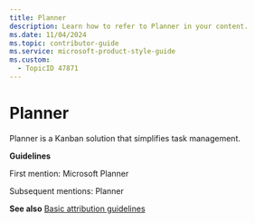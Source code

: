 ```yaml
---
title: Planner
description: Learn how to refer to Planner in your content.
ms.date: 11/04/2024
ms.topic: contributor-guide
ms.service: microsoft-product-style-guide
ms.custom:
  - TopicID 47871
---
```



# Planner

Planner is a Kanban solution that simplifies task management.

**Guidelines**

First mention: Microsoft Planner

Subsequent mentions: Planner

**See also** [Basic attribution guidelines](~\product-and-feature-names\basic-attribution-guidelines.md)  
